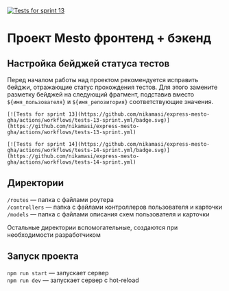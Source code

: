 [![Tests for sprint 13](https://github.com/nikamasi/express-mesto-gha/actions/workflows/tests-13-sprint.yml/badge.svg)](https://github.com/nikamasi/express-mesto-gha/actions/workflows/tests-13-sprint.yml) 

# Проект Mesto фронтенд + бэкенд



## Настройка бейджей статуса тестов
Перед началом работы над проектом рекомендуется исправить бейджи, отражающие статус прохождения тестов.
Для этого замените разметку бейджей на следующий фрагмент, подставив вместо `${имя_пользователя}` и `${имя_репозитория}` соответствующие значения.

```
[![Tests for sprint 13](https://github.com/nikamasi/express-mesto-gha/actions/workflows/tests-13-sprint.yml/badge.svg)](https://github.com/nikamasi/express-mesto-gha/actions/workflows/tests-13-sprint.yml) 

[![Tests for sprint 14](https://github.com/nikamasi/express-mesto-gha/actions/workflows/tests-14-sprint.yml/badge.svg)](https://github.com/nikamasi/express-mesto-gha/actions/workflows/tests-14-sprint.yml)
```


## Директории

`/routes` — папка с файлами роутера  
`/controllers` — папка с файлами контроллеров пользователя и карточки   
`/models` — папка с файлами описания схем пользователя и карточки  
  
Остальные директории вспомогательные, создаются при необходимости разработчиком

## Запуск проекта

`npm run start` — запускает сервер   
`npm run dev` — запускает сервер с hot-reload
